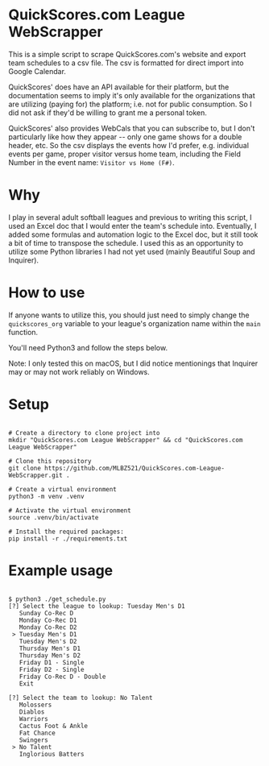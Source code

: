 # QuickScores.com League WebScrapper

This is a simple script to scrape QuickScores.com's website and export team schedules to a csv file.  The csv is formatted for direct import into Google Calendar.

QuickScores' does have an API available for their platform, but the documentation seems to imply it's only available for the organizations that are utilizing (paying for) the platform; i.e. not for public consumption.  So I did not ask if they'd be willing to grant me a personal token.

QuickScores' also provides WebCals that you can subscribe to, but I don't particularly like how they appear -- only one game shows for a double header, etc.  So the csv displays the events how I'd prefer, e.g. individual events per game, proper visitor versus home team, including the Field Number in the event name:  `Visitor vs Home (F#)`.


# Why

I play in several adult softball leagues and previous to writing this script, I used an Excel doc that I would enter the team's schedule into.  Eventually, I added some formulas and automation logic to the Excel doc, but it still took a bit of time to transpose the schedule.  I used this as an opportunity to utilize some Python libraries I had not yet used (mainly Beautiful Soup and Inquirer).


# How to use

If anyone wants to utilize this, you should just need to simply change the `quickscores_org` variable to your league's organization name within the `main` function.

You'll need Python3 and follow the steps below.

Note:  I only tested this on macOS, but I did notice mentionings that Inquirer may or may not work reliably on Windows.


# Setup

```shell

# Create a directory to clone project into
mkdir "QuickScores.com League WebScrapper" && cd "QuickScores.com League WebScrapper"

# Clone this repository
git clone https://github.com/MLBZ521/QuickScores.com-League-WebScrapper.git .

# Create a virtual environment
python3 -m venv .venv

# Activate the virtual environment
source .venv/bin/activate

# Install the required packages:
pip install -r ./requirements.txt
```


# Example usage

```

$ python3 ./get_schedule.py
[?] Select the league to lookup: Tuesday Men's D1
   Sunday Co-Rec D
   Monday Co-Rec D1
   Monday Co-Rec D2
 > Tuesday Men's D1
   Tuesday Men's D2
   Thursday Men's D1
   Thursday Men's D2
   Friday D1 - Single
   Friday D2 - Single
   Friday Co-Rec D - Double
   Exit

[?] Select the team to lookup: No Talent
   Molossers
   Diablos
   Warriors
   Cactus Foot & Ankle
   Fat Chance
   Swingers
 > No Talent
   Inglorious Batters
```
